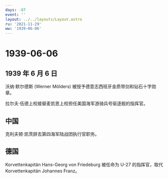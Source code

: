 ```yaml
---
days: -87
event: ''
layout: ../../layouts/Layout.astro
ru: '2021-11-29'
ww: '1939-06-06'
---
```


# 1939-06-06

## 1939 年 6 月 6 日

沃纳·默尔德斯 (Werner Mölders)
被授予德意志西班牙金质带剑和钻石十字勋章。

拉尔夫·伍德上校接替麦凯恩上校担任美国海军游骑兵号驱逐舰的指挥官。

## 中国

克利夫顿·凯茨辞去第四海军陆战团执行官职务。

## 德国

Korvettenkapitän Hans-Georg von Friedeburg 被任命为 U-27 的指挥官，取代
Korvettenkapitän Johannes Franz。